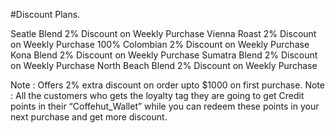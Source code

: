 #Discount Plans.

Seatle Blend                                                         2% Discount on Weekly Purchase
Vienna Roast                                                         2% Discount on Weekly Purchase
100% Colombian                                                       2% Discount on Weekly Purchase
Kona Blend                                                           2% Discount on Weekly Purchase
Sumatra Blend                                                        2% Discount on Weekly Purchase
North Beach Blend                                                    2% Discount on Weekly Purchase


Note : Offers 2% extra discount on order upto $1000 on first purchase.
Note : All the customers who gets the loyalty tag they are going to get Credit points in their “Coffehut_Wallet” while you can redeem these points in your next purchase and get more discount.